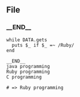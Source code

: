 ## File

### \_\_END\_\_
```
while DATA.gets
  puts $_ if $_ =~ /Ruby/
end

__END__
java programming
Ruby programming
C programming

# => Ruby programming
```

